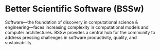 # Better Scientific Software (BSSw)

Software—the foundation of discovery in computational science & engineering—faces increasing complexity in computational models and computer architectures. BSSw provides a central hub for the community to address pressing challenges in software productivity, quality, and sustainability.


<!---
Slide1 Left: blog_posts/maintainers-drive-software-sustainability
Slide1 Right: images/raw/master/Blog_0420_Map.jpg
Slide2 Left: blog_posts/scientific-software-projects-and-their-communities
Slide2 Right: items/resources-for-maximizing-remote-working
Slide3 Left: blog_posts/cleaning-your-work-surfaces-one-way-to-help-flatten-the-curve
Slide3 Right: images/raw/master/Blog_0320_COVID19.png
Slide4 Left: events/strategies-for-working-remotely-advice-from-colleagues-with-experience
Slide4 Right: events/webinar-accelerating-numerical-software-libraries-with-multi-precision-algorithms  
Slide5 Left: blog_posts/spreading-ideas-about-better-scientific-software
Slide5 Right: images/raw/master/Blog_0225_Computational.jpg
--->

<!---
LCM: Saving for use again later

Slide1 Left: blog_posts/scientific-software-projects-and-their-communities
Slide 1 Right: items/resources-for-maximizing-remote-working
Slide2 Left: blog_posts/cleaning-your-work-surfaces-one-way-to-help-flatten-the-curve
Slide2 Right: images/raw/master/Blog_0320_COVID19.png
Slide3 Left: blog_posts/spreading-ideas-about-better-scientific-software
Slide3 Right: images/raw/master/Blog_0225_Computational.jpg
Slide4 Left: blog_posts/productivity-and-sustainability-improvement-planning-psip
Slide4 Right: images/raw/master/Blog_0120_PSIP_logo.png
Slide5 Left: items/finalizing-your-julia-package
Slide5 Right: events/webinar-best-practices-for-using-proxy-applications-as-benchmarks
--->

<!---
[Site Overview](SiteOverview.md)

[Communities Overview](CommunitiesOverview.md)

[Intro to CSE](IntroToCse.md)

[Intro to HPC](IntroToHpc.md)

--->
